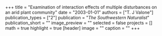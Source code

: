 +++
title = "Examination of interaction effects of multiple disturbances on an arid plant community"
date = "2003-01-01"
authors = ["T. J Valone"]
publication_types = ["2"]
publication = "_The Southwestern Naturalist_"
publication_short = ""
image_preview = ""
selected = false
projects = []
math = true
highlight = true
[header]
image = ""
caption = ""
+++

